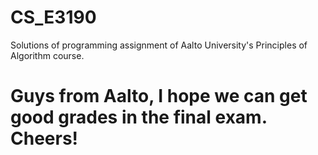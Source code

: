 # CS_E3190
Solutions of programming assignment of Aalto University's Principles of Algorithm course.
# Guys from Aalto, I hope we can get good grades in the final exam. Cheers!
